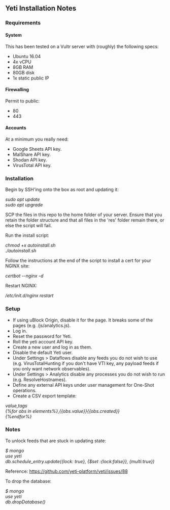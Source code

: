 ## Yeti Installation Notes ##

### Requirements ###
#### System ####

This has been tested on a Vultr server with (roughly) the following specs:  

- Ubuntu 16.04  
- 4x vCPU  
- 8GB RAM  
- 80GB disk  
- 1x static public IP  

#### Firewalling ####

Permit to public:  
- 80  
- 443  

#### Accounts ####

At a minimum you really need:  

- Google Sheets API key.  
- MalShare API key.  
- Shodan API key.   
- VirusTotal API key.  

### Installation ###

Begin by SSH'ing onto the box as root and updating it:  

*sudo apt update  
sudo apt upgrade*

SCP the files in this repo to the home folder of your server. Ensure that you retain the folder structure and that all files in the 'res' folder remain there, or else the script will fail.  

Run the install script:  

*chmod +x autoinstall.sh  
./autoinstall.sh*  

Follow the instructions at the end of the script to install a cert for your NGINX site:  

*certbot --nginx -d <domain name>*

Restart NGINX:  

*/etc/init.d/nginx restart*

### Setup ###
- If using uBlock Origin, disable it for the page. It breaks some of the pages (e.g. /js/analytics.js).
- Log in.  
- Reset the password for Yeti.  
- Roll the yeti account API key.  
- Create a new user and log in as them.  
- Disable the default Yeti user.  
- Under Settings > Dataflows disable any feeds you do not wish to use (e.g. VirusTotalHunting if you don't have VTI key, any payload feeds if you only want network observables).  
- Under Settings > Analytics disable any processes you do not wish to run (e.g. ResolveHostnames).  
- Define any external API keys under user management for One-Shot operations.  
- Create a CSV export template:  

*value,tags  
{%for obs in elements%},{{obs.value}}{{obs.created}}  
{%endfor%}*

### Notes ###
To unlock feeds that are stuck in updating state:  

*$ mongo  
use yeti  
db.schedule_entry.update({lock: true}, {$set :{lock:false}}, {multi:true})*  

Reference: https://github.com/yeti-platform/yeti/issues/88  

To drop the database:  

*$ mongo  
use yeti  
db.dropDatabase()*  
